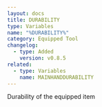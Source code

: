 ```yaml
---
layout: docs
title: DURABILITY
type: Variables
name: "%DURABILITY%"
category: Equipped Tool
changelog:
  - type: Added
    version: v0.8.5
related:
  - type: Variables
    name: MAINHANDDURABILITY
---
```

Durability of the equipped item
